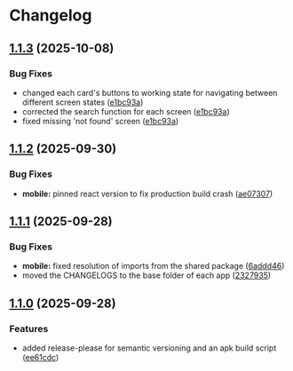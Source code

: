 # Changelog

## [1.1.3](https://github.com/Travcort/Rick-Morty/compare/mobile-v1.1.2...mobile-v1.1.3) (2025-10-08)


### Bug Fixes

* changed each card's buttons to working state for navigating between different screen states ([e1bc93a](https://github.com/Travcort/Rick-Morty/commit/e1bc93a9f1ccf569bfe78c12c18a215ee456317c))
* corrected the search function for each screen ([e1bc93a](https://github.com/Travcort/Rick-Morty/commit/e1bc93a9f1ccf569bfe78c12c18a215ee456317c))
* fixed missing 'not found' screen ([e1bc93a](https://github.com/Travcort/Rick-Morty/commit/e1bc93a9f1ccf569bfe78c12c18a215ee456317c))

## [1.1.2](https://github.com/Travcort/Rick-Morty/compare/mobile-v1.1.1...mobile-v1.1.2) (2025-09-30)


### Bug Fixes

* **mobile:** pinned react version to fix production build crash ([ae07307](https://github.com/Travcort/Rick-Morty/commit/ae0730749c139c69d225071c95e218d31fbbc0c5))

## [1.1.1](https://github.com/Travcort/Rick-Morty/compare/mobile-v1.1.0...mobile-v1.1.1) (2025-09-28)


### Bug Fixes

* **mobile:** fixed resolution of imports from the shared package ([6addd46](https://github.com/Travcort/Rick-Morty/commit/6addd461ba25b3c9fed5e8993337e952700819ae))
* moved the CHANGELOGS to the base folder of each app ([2327935](https://github.com/Travcort/Rick-Morty/commit/23279352358a10dd9a09b5ef346d6468c22574f7))

## [1.1.0](https://github.com/Travcort/Rick-Morty/compare/mobile-v1.0.0...mobile-v1.1.0) (2025-09-28)


### Features

* added release-please for semantic versioning and an apk build script ([ee61cdc](https://github.com/Travcort/Rick-Morty/commit/ee61cdc1c7da093ed5826d020e716a0a6fd99b8c))
